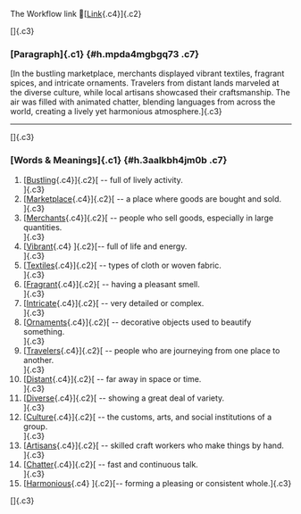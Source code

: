 The Workflow link
👏[[Link](https://www.google.com/url?q=http://www.google.com&sa=D&source=editors&ust=1760714572775846&usg=AOvVaw3ejbiC3O7yDg4PWgLd97ml){.c4}]{.c2}

[]{.c3}

### [Paragraph]{.c1} {#h.mpda4mgbgq73 .c7}

[In the bustling marketplace, merchants displayed vibrant textiles,
fragrant spices, and intricate ornaments. Travelers from distant lands
marveled at the diverse culture, while local artisans showcased their
craftsmanship. The air was filled with animated chatter, blending
languages from across the world, creating a lively yet harmonious
atmosphere.]{.c3}

------------------------------------------------------------------------

[]{.c3}

### [Words & Meanings]{.c1} {#h.3aalkbh4jm0b .c7}

1.  [[Bustling](https://www.google.com/url?q=http://www.google.com&sa=D&source=editors&ust=1760714572777753&usg=AOvVaw1yZCrs9yo_Nhe29mwOpm7e){.c4}]{.c2}[ --
    full of lively activity.\
    ]{.c3}
2.  [[Marketplace](https://www.google.com/url?q=http://www.google.com&sa=D&source=editors&ust=1760714572778283&usg=AOvVaw3ovmQNNEUTbue1aoovBTr0){.c4}]{.c2}[ --
    a place where goods are bought and sold.\
    ]{.c3}
3.  [[Merchants](https://www.google.com/url?q=http://www.google.com&sa=D&source=editors&ust=1760714572778816&usg=AOvVaw2gGnWzgDgsf7p4CM4zd7fB){.c4}]{.c2}[ --
    people who sell goods, especially in large quantities.\
    ]{.c3}
4.  [[Vibrant](https://www.google.com/url?q=http://www.google.com&sa=D&source=editors&ust=1760714572779353&usg=AOvVaw1Bf-Wu3Mq4hfY-6GHDDisP){.c4}
    ]{.c2}[-- full of life and energy.\
    ]{.c3}
5.  [[Textiles](https://www.google.com/url?q=http://www.google.com&sa=D&source=editors&ust=1760714572779796&usg=AOvVaw1cJM-bVnhqX9mV3lKQxsDS){.c4}]{.c2}[ --
    types of cloth or woven fabric.\
    ]{.c3}
6.  [[Fragrant](https://www.google.com/url?q=http://www.google.com&sa=D&source=editors&ust=1760714572780194&usg=AOvVaw0QtQLgi4c_chgGH9yPmXu1){.c4}]{.c2}[ --
    having a pleasant smell.\
    ]{.c3}
7.  [[Intricate](https://www.google.com/url?q=http://www.google.com&sa=D&source=editors&ust=1760714572780582&usg=AOvVaw1pArYQr_JrqCM0-sYZCtDK){.c4}]{.c2}[ --
    very detailed or complex.\
    ]{.c3}
8.  [[Ornaments](https://www.google.com/url?q=http://www.google.com&sa=D&source=editors&ust=1760714572780982&usg=AOvVaw2Iz6Mlntzl7k5pI-j8rRjA){.c4}]{.c2}[ --
    decorative objects used to beautify something.\
    ]{.c3}
9.  [[Travelers](https://www.google.com/url?q=http://www.google.com&sa=D&source=editors&ust=1760714572781443&usg=AOvVaw2NBZFI4gb9cLzBbUXa3QNl){.c4}]{.c2}[ --
    people who are journeying from one place to another.\
    ]{.c3}
10. [[Distant](https://www.google.com/url?q=http://www.google.com&sa=D&source=editors&ust=1760714572781809&usg=AOvVaw2kipsKFanf9_lRhbnNEKz4){.c4}]{.c2}[ --
    far away in space or time.\
    ]{.c3}
11. [[Diverse](https://www.google.com/url?q=http://www.google.com&sa=D&source=editors&ust=1760714572782030&usg=AOvVaw3ubjNzGVt7FpY7xU695zSj){.c4}]{.c2}[ --
    showing a great deal of variety.\
    ]{.c3}
12. [[Culture](https://www.google.com/url?q=http://www.google.com&sa=D&source=editors&ust=1760714572782246&usg=AOvVaw0Igx4t8Za1JVnZyu5oGiUM){.c4}]{.c2}[ --
    the customs, arts, and social institutions of a group.\
    ]{.c3}
13. [[Artisans](https://www.google.com/url?q=http://www.google.com&sa=D&source=editors&ust=1760714572782731&usg=AOvVaw30bcQ6kXM82qvvkSgEUzs_){.c4}]{.c2}[ --
    skilled craft workers who make things by hand.\
    ]{.c3}
14. [[Chatter](https://www.google.com/url?q=http://www.google.com&sa=D&source=editors&ust=1760714572783194&usg=AOvVaw27lpuahMpZYLtb7XB4LG94){.c4}]{.c2}[ --
    fast and continuous talk.\
    ]{.c3}
15. [[Harmonious](https://www.google.com/url?q=http://www.google.com&sa=D&source=editors&ust=1760714572783596&usg=AOvVaw07bVcwBe1BqHdkK1Fx2llf){.c4}
    ]{.c2}[-- forming a pleasing or consistent whole.]{.c3}

[]{.c3}
